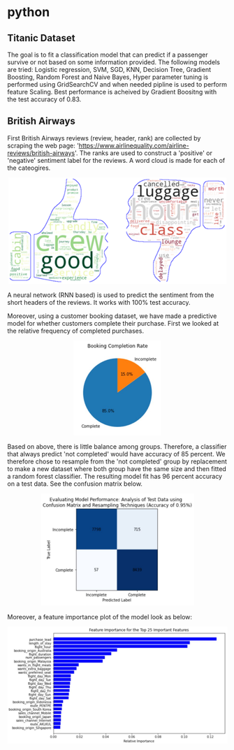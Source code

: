 # python

## Titanic Dataset
The goal is to fit a classification model that can predict if a passenger survive or not based on some information provided.
The following models are tried: Logistic regression, SVM, SGD, KNN, Decision Tree, Gradient Boosting, Random Forest and Naive Bayes,
Hyper parameter tuning is performed using GridSearchCV and when needed pipline is used to perform feature Scaling. 
Best performance is acheived by Gradient Boositng with the test accuracy of 0.83.

## British Airways
First British Airways reviews (review, header, rank) are collected by scraping the web page: 'https://www.airlinequality.com/airline-reviews/british-airways'.
The ranks are used to construct a 'positive' or 'negative' sentiment label for the reviews.
A word cloud is made for each of the cateogires.

<p align="center">
 <img src='https://github.com/mousavin0/python/blob/main/British%20Airways/bild.png' width="500">


A neural network (RNN based) is used to predict the sentiment from the short headers of the reviews. It works with 100% test accuracy.

Moreover, using a customer booking dataset, we have made a predictive model for whether customers complete their purchase. First we looked at the relative frequency of completed purchases.


<p align="center">
 <img src='https://github.com/mousavin0/python/blob/main/British%20Airways/piechart.jpg' width="200">


Based on above, there is little balance among groups. Therefore, a classifier that always predict 'not completed' would have accuracy of 85 percent. We therefore chose to resample from the 'not completed' group by replacement to make a new dataset where both group have the same size and then fitted a random forest classifier. The resulting model fit has 96 percent accuracy on a test data. See the confusion matrix below.

<p align="center">
 <img src='https://github.com/mousavin0/python/blob/main/British%20Airways/confusion_matrix.jpg' width="350">


Moreover, a feature importance plot of the model look as below:

<p align="center">
 <img src='https://github.com/mousavin0/python/blob/main/British%20Airways/feature_importance.jpg' width="550">

